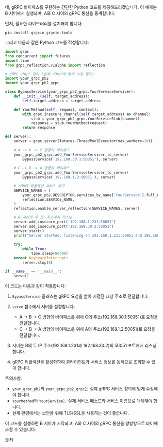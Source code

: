 네, gRPC 바이패스를 구현하는 간단한 Python 코드를 제공해드리겠습니다. 이 예제는 B 서버에서 실행되며, A와 C 사이의 gRPC 통신을 중계합니다.

먼저, 필요한 라이브러리를 설치해야 합니다:

```
pip install grpcio grpcio-tools
```

그리고 다음과 같은 Python 코드를 작성합니다:

```python
import grpc
from concurrent import futures
import time
from grpc_reflection.v1alpha import reflection

# gRPC 서비스 정의 (실제 서비스에 맞게 수정 필요)
import your_grpc_pb2
import your_grpc_pb2_grpc

class BypassService(your_grpc_pb2_grpc.YourServiceServicer):
    def __init__(self, target_address):
        self.target_address = target_address

    def YourMethod(self, request, context):
        with grpc.insecure_channel(self.target_address) as channel:
            stub = your_grpc_pb2_grpc.YourServiceStub(channel)
            response = stub.YourMethod(request)
        return response

def serve():
    server = grpc.server(futures.ThreadPoolExecutor(max_workers=10))
    
    # A -> B -> C 방향의 바이패스
    your_grpc_pb2_grpc.add_YourServiceServicer_to_server(
        BypassService('192.168.30.1:50051'), server)
    
    # C -> B -> A 방향의 바이패스
    your_grpc_pb2_grpc.add_YourServiceServicer_to_server(
        BypassService('192.168.1.2:50051'), server)

    # 서버에 리플렉션 서비스 추가
    SERVICE_NAMES = (
        your_grpc_pb2.DESCRIPTOR.services_by_name['YourService'].full_name,
        reflection.SERVICE_NAME,
    )
    reflection.enable_server_reflection(SERVICE_NAMES, server)

    # B 서버의 두 IP 주소에서 리스닝
    server.add_insecure_port('192.168.1.231:50051')
    server.add_insecure_port('192.168.30.2:50051')
    server.start()
    print("Server started, listening on 192.168.1.231:50051 and 192.168.30.2:50051")
    
    try:
        while True:
            time.sleep(86400)
    except KeyboardInterrupt:
        server.stop(0)

if __name__ == '__main__':
    serve()
```

이 코드는 다음과 같이 작동합니다:

1. `BypassService` 클래스는 gRPC 요청을 받아 지정된 대상 주소로 전달합니다.

2. `serve` 함수에서 서버를 설정합니다:
   - A -> B -> C 방향의 바이패스를 위해 C의 주소(192.168.30.1:50051)로 요청을 전달합니다.
   - C -> B -> A 방향의 바이패스를 위해 A의 주소(192.168.1.2:50051)로 요청을 전달합니다.

3. 서버는 B의 두 IP 주소(192.168.1.231과 192.168.30.2)의 50051 포트에서 리스닝합니다.

4. gRPC 리플렉션을 활성화하여 클라이언트가 서비스 정보를 동적으로 조회할 수 있게 합니다.

주의사항:
- `your_grpc_pb2`와 `your_grpc_pb2_grpc`는 실제 gRPC 서비스 정의에 맞게 수정해야 합니다.
- `YourMethod`와 `YourService`는 실제 서비스 메소드와 서비스 이름으로 대체해야 합니다.
- 실제 환경에서는 보안을 위해 TLS/SSL을 사용하는 것이 좋습니다.

이 코드를 실행하면 B 서버가 시작되고, A와 C 사이의 gRPC 통신을 양방향으로 바이패스할 수 있습니다.

출처
